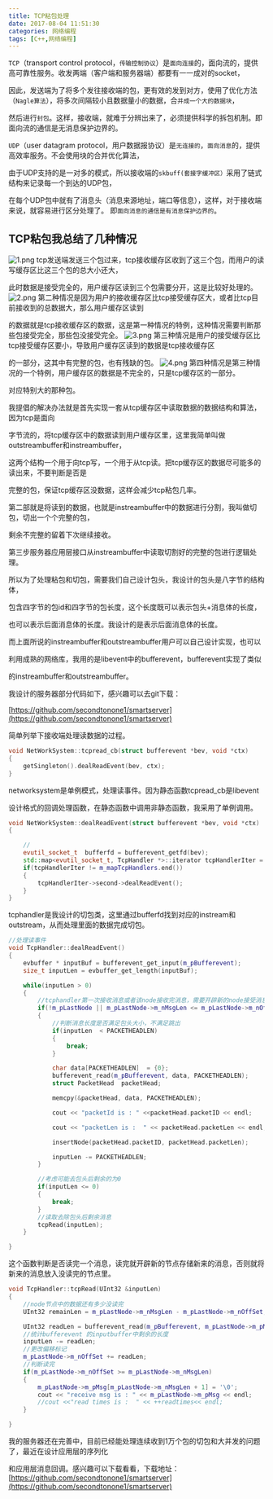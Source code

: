 ```yaml
---
title: TCP粘包处理
date: 2017-08-04 11:51:30
categories: 网络编程
tags: [C++,网络编程]
---
```

`TCP`（transport control protocol，`传输控制协议`）是`面向连接`的，面向流的，提供高可靠性服务。收发两端（客户端和服务器端）都要有一一成对的socket，

因此，发送端为了将多个发往接收端的包，更有效的发到对方，使用了优化方法（`Nagle算法`），将多次间隔较小且数据量小的数据，合`并成一个大的数据块`，

然后进行`封包`。这样，接收端，就难于分辨出来了，必须提供科学的拆包机制。即面向流的通信是无消息保护边界的。

`UDP`（user datagram protocol，用户数据报协议）是`无连接的`，`面向消息`的，提供高效率服务。不会使用块的合并优化算法，

由于UDP支持的是一对多的模式，所以接收端的`skbuff(套接字缓冲区）`采用了链式结构来记录每一个到达的UDP包，

在每个UDP包中就有了消息头（消息来源地址，端口等信息），这样，对于接收端来说，就容易进行区分处理了。 即`面向消息的通信是有消息保护边界的`。
<!-- more -->
## TCP粘包我总结了几种情况
![1.png](1.png)
tcp发送端发送三个包过来，tcp接收缓存区收到了这三个包，而用户的读写缓存区比这三个包的总大小还大，

此时数据是接受完全的，用户缓存区读到三个包需要分开，这是比较好处理的。
![2.png](2.png)
第二种情况是因为用户的接收缓存区比tcp接受缓存区大，或者比tcp目前接收到的总数据大，那么用户缓存区读到

的数据就是tcp接收缓存区的数据，这是第一种情况的特例，这种情况需要判断那些包接受完全，那些包没接受完全。
![3.png](3.png)
第三种情况是用户的接受缓存区比tcp接受缓存区要小，导致用户缓存区读到的数据是tcp接收缓存区

的一部分，这其中有完整的包，也有残缺的包。
![4.png](4.png)
第四种情况是第三种情况的一个特例，用户缓存区的数据是不完全的，只是tcp缓存区的一部分。

对应特别大的那种包。

我提倡的解决办法就是首先实现一套从tcp缓存区中读取数据的数据结构和算法，因为tcp是面向

字节流的，将tcp缓存区中的数据读到用户缓存区里，这里我简单叫做outstreambuffer和instreambuffer，

这两个结构一个用于向tcp写，一个用于从tcp读。把tcp缓存区的数据尽可能多的读出来，不要判断是否是

完整的包，保证tcp缓存区没数据，这样会减少tcp粘包几率。

第二部就是将读到的数据，也就是instreambuffer中的数据进行分割，我叫做切包，切出一个个完整的包，

剩余不完整的留着下次继续接收。

第三步服务器应用层接口从instreambuffer中读取切割好的完整的包进行逻辑处理。

 

所以为了处理粘包和切包，需要我们自己设计包头，我设计的包头是八字节的结构体，

包含四字节的包id和四字节的包长度，这个长度既可以表示包头+消息体的长度，

也可以表示后面消息体的长度。我设计的是表示后面消息体的长度。

而上面所说的instreambuffer和outstreambuffer用户可以自己设计实现，也可以

利用成熟的网络库，我用的是libevent中的bufferevent，bufferevent实现了类似

的instreambuffer和outstreambuffer。

我设计的服务器部分代码如下，感兴趣可以去git下载：

[https://github.com/secondtonone1/smartserver](https://github.com/secondtonone1/smartserver)

简单列举下接收端处理读数据的过程。
``` cpp
void NetWorkSystem::tcpread_cb(struct bufferevent *bev, void *ctx)
{
    getSingleton().dealReadEvent(bev, ctx);
}
```

networksystem是单例模式，处理读事件。因为静态函数tcpread_cb是libevent

设计格式的回调处理函数，在静态函数中调用非静态函数，我采用了单例调用。

``` cpp
void NetWorkSystem::dealReadEvent(struct bufferevent *bev, void *ctx)
{

    //
    evutil_socket_t  bufferfd = bufferevent_getfd(bev);
    std::map<evutil_socket_t, TcpHandler *>::iterator tcpHandlerIter = m_mapTcpHandlers.find(bufferfd);
    if(tcpHandlerIter != m_mapTcpHandlers.end())
    {
        tcpHandlerIter->second->dealReadEvent();
    }
}
```
tcphandler是我设计的切包类，这里通过bufferfd找到对应的instream和outstream，从而处理里面的数据完成切包。
``` cpp
//处理读事件
void TcpHandler::dealReadEvent()
{
    evbuffer * inputBuf = bufferevent_get_input(m_pBufferevent);
    size_t inputLen = evbuffer_get_length(inputBuf);

    while(inputLen > 0)
    {
        //tcphandler第一次接收消息或者该node接收完消息，需要开辟新的node接受消息
        if(!m_pLastNode || m_pLastNode->m_nMsgLen <= m_pLastNode->m_nOffSet)
        {
            //判断消息长度是否满足包头大小，不满足跳出
            if(inputLen  < PACKETHEADLEN)
            {
                break;
            }

            char data[PACKETHEADLEN]  = {0};
            bufferevent_read(m_pBufferevent, data, PACKETHEADLEN);
            struct PacketHead  packetHead;

            memcpy(&packetHead, data, PACKETHEADLEN);

            cout << "packetId is : " <<packetHead.packetID << endl;

            cout << "packetLen is :  " << packetHead.packetLen << endl;

            insertNode(packetHead.packetID, packetHead.packetLen);

            inputLen -= PACKETHEADLEN;
        }

        //考虑可能去包头后剩余的为0
        if(inputLen <= 0)
        {
            break;
        }
        //读取去除包头后剩余消息
        tcpRead(inputLen);
    }

}
```
这个函数判断是否读完一个消息，读完就开辟新的节点存储新来的消息，否则就将新来的消息放入没读完的节点里。
``` cpp
void TcpHandler::tcpRead(UInt32 &inputLen)
{
    //node节点中的数据还有多少没读完
    UInt32 remainLen = m_pLastNode->m_nMsgLen - m_pLastNode->m_nOffSet;

    UInt32 readLen = bufferevent_read(m_pBufferevent, m_pLastNode->m_pMsg + m_pLastNode->m_nOffSet, remainLen);
    //统计bufferevent 的inputbuffer中剩余的长度
    inputLen -= readLen;
    //更改偏移标记
    m_pLastNode->m_nOffSet += readLen;
    //判断读完
    if(m_pLastNode->m_nOffSet >= m_pLastNode->m_nMsgLen)
    {
        m_pLastNode->m_pMsg[m_pLastNode->m_nMsgLen + 1] = '\0'; 
        cout << "receive msg is : " << m_pLastNode->m_pMsg << endl;
        //cout <<"read times is :  " << ++readtimes<< endl;
    }

}
```
我的服务器还在完善中，目前已经能处理连续收到1万个包的切包和大并发的问题了，最近在设计应用层的序列化

和应用层消息回调。感兴趣可以下载看看，下载地址：[https://github.com/secondtonone1/smartserver](https://github.com/secondtonone1/smartserver)